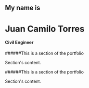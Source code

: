 ## My name is 
# Juan Camilo Torres
####  Civil Engineer


######This is a section of the portfolio

Section's content.

######This is a section of the portfolio

Section's content.
